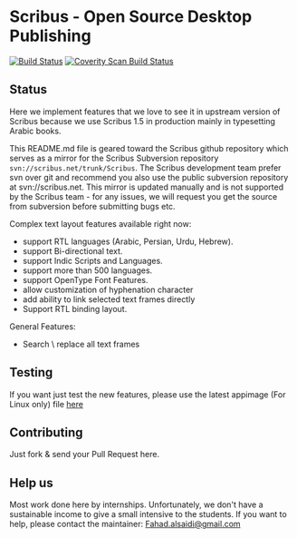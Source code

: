 Scribus - Open Source Desktop Publishing
==============================
[![Build Status](https://travis-ci.org/scribusproject/scribus.svg?branch=master)](https://travis-ci.org/scribusproject/scribus) [![Coverity Scan Build Status](https://scan.coverity.com/projects/216/badge.svg)](https://scan.coverity.com/projects/scribus)

## Status
Here we implement features that we love to see it in upstream version of Scribus because we use Scribus 1.5 in production mainly in typesetting Arabic books.

This README.md file is geared toward the Scribus github repository which serves as a mirror for the Scribus Subversion repository `svn://scribus.net/trunk/Scribus`.
The Scribus development team prefer svn over git and recommend you also use the public subversion repository at svn://scribus.net.
This mirror is updated manually and is not supported by the Scribus team - for any issues, we will request you  get the source from subversion before submitting bugs etc.

Complex text layout features available right now:
- support RTL languages (Arabic, Persian, Urdu, Hebrew).
- support Bi-directional text.
- support Indic Scripts and Languages.
- support more than 500 languages.
- support OpenType Font Features.
- allow customization of hyphenation character
- add ability to link selected text frames directly
- Support RTL binding layout.

General Features:
- Search \ replace all text frames

## Testing
If you want just test the new features, please use the latest appimage (For Linux only) file [here](https://transfer.sh/cyqCf/Scribus-git5ee3d28-glibc2.14.glibc2.14-x86_64.AppImage)


## Contributing
Just fork & send your Pull Request here.

## Help us
Most work done here by internships. Unfortunately, we don't have a sustainable income to give a small intensive to the students. If you want to help, please contact the maintainer: Fahad.alsaidi@gmail.com
